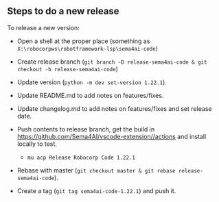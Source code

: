 Steps to do a new release
--------------------------

To release a new version:

- Open a shell at the proper place (something as `X:\robocorpws\robotframework-lsp\sema4ai-code`)

- Create release branch (`git branch -D release-sema4ai-code & git checkout -b release-sema4ai-code`)

- Update version (`python -m dev set-version 1.22.1`).

- Update README.md to add notes on features/fixes.

- Update changelog.md to add notes on features/fixes and set release date.

- Push contents to release branch, get the build in https://github.com/Sema4AI/vscode-extension//actions and install locally to test.
  - `mu acp Release Robocorp Code 1.22.1`

- Rebase with master (`git checkout master & git rebase release-sema4ai-code`).

- Create a tag (`git tag sema4ai-code-1.22.1`) and push it.

